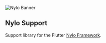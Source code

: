 ![Nylo Banner](https://nylo.dev/images/nylo_logo_header.png)

## Nylo Support

Support library for the Flutter [Nylo Framework](https://nylo.dev).
